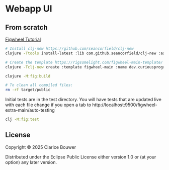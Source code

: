 # Webapp UI

## From scratch

[Figwheel Tutorial](https://figwheel.org/tutorial)

```bash
# Install clj-new https://github.com/seancorfield/clj-new
clojure -Ttools install-latest :lib com.github.seancorfield/clj-new :as clj-new
```

```bash
# Create the template https://rigsomelight.com/figwheel-main-template/
clojure -Tclj-new create :template figwheel-main :name dev.curiousprogrammer/webapp-ui :args '["+deps", "+npm-bundle", "--reagent"]'
```

```bash
clojure -M:fig:build
```

```bash
# To clean all compiled files:
rm -rf target/public
```

Initial tests are in the test directory.
You will have tests that are updated live with each file change if you open a tab to http://localhost:9500/figwheel-extra-main/auto-testing

```bash
clj -M:fig:test
```

## License

Copyright © 2025 Clarice Bouwer

Distributed under the Eclipse Public License either version 1.0 or (at your option) any later version.
